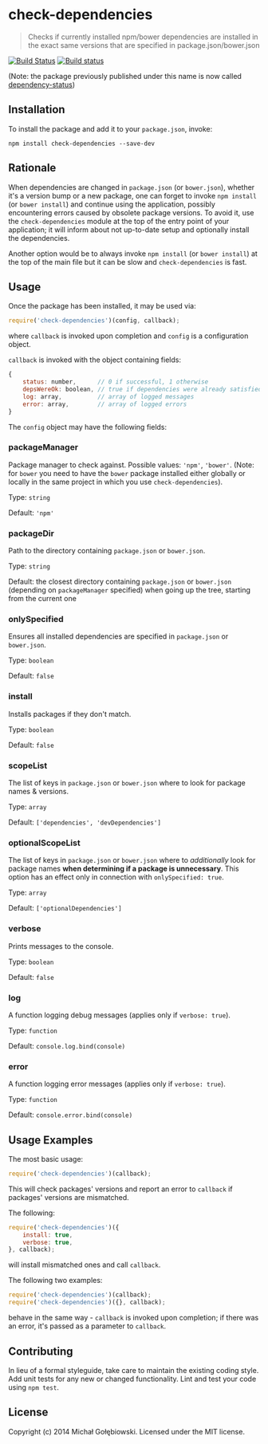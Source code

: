 # check-dependencies

> Checks if currently installed npm/bower dependencies are installed in the exact same versions that are specified in package.json/bower.json

[![Build Status](https://travis-ci.org/mzgol/check-dependencies.svg?branch=master)](https://travis-ci.org/mzgol/check-dependencies)
[![Build status](https://ci.appveyor.com/api/projects/status/a4cok143mjmi0hk3/branch/master?svg=true)](https://ci.appveyor.com/project/mzgol/check-dependencies/branch/master)

(Note: the package previously published under this name is now called [dependency-status](https://www.npmjs.org/package/dependency-status))

## Installation

To install the package and add it to your `package.json`, invoke:

```shell
npm install check-dependencies --save-dev
```

## Rationale

When dependencies are changed in `package.json` (or `bower.json`), whether it's a version bump or a new package, one can forget to invoke `npm install` (or `bower install`) and continue using the application, possibly encountering errors caused by obsolete package versions. To avoid it, use the `check-dependencies` module at the top of the entry point of your application; it will inform about not up-to-date setup and optionally install the dependencies.
 
Another option would be to always invoke `npm install` (or `bower install`) at the top of the main file but it can be slow and `check-dependencies` is fast.

## Usage

Once the package has been installed, it may be used via:

```js
require('check-dependencies')(config, callback);
```
where `callback` is invoked upon completion and `config` is a configuration object.

`callback` is invoked with the object containing fields:
```js
{
    status: number,      // 0 if successful, 1 otherwise
    depsWereOk: boolean, // true if dependencies were already satisfied
    log: array,          // array of logged messages
    error: array,        // array of logged errors
}
```

The `config` object may have the following fields:

### packageManager

Package manager to check against. Possible values: `'npm'`, `'bower'`. (Note: for `bower` you need to have the `bower` package installed either globally or locally in the same project in which you use `check-dependencies`).

Type: `string`

Default: `'npm'`

### packageDir

Path to the directory containing `package.json` or `bower.json`.

Type: `string`

Default: the closest directory containing `package.json` or `bower.json` (depending on `packageManager` specified) when going up the tree, starting from the current one

### onlySpecified

Ensures all installed dependencies are specified in `package.json` or `bower.json`.

Type: `boolean`

Default: `false`

### install

Installs packages if they don't match.

Type: `boolean`

Default: `false`

### scopeList

The list of keys in `package.json` or `bower.json` where to look for package names & versions.

Type: `array`

Default: `['dependencies', 'devDependencies']`

### optionalScopeList

The list of keys in `package.json` or `bower.json` where to *additionally* look for package names **when determining if a package is unnecessary**. This option has an effect only in connection with `onlySpecified: true`.

Type: `array`

Default: `['optionalDependencies']`

### verbose

Prints messages to the console.

Type: `boolean`

Default: `false`

### log

A function logging debug messages (applies only if `verbose: true`).

Type: `function`

Default: `console.log.bind(console)`

### error

A function logging error messages (applies only if `verbose: true`).

Type: `function`

Default: `console.error.bind(console)`

## Usage Examples

The most basic usage:
```js
require('check-dependencies')(callback);
```
This will check packages' versions and report an error to `callback` if packages' versions are mismatched.

The following:
```js
require('check-dependencies')({
    install: true,
    verbose: true,
}, callback);
```
will install mismatched ones and call `callback`.

The following two examples:
```js
require('check-dependencies')(callback);
require('check-dependencies')({}, callback);
```
behave in the same way - `callback` is invoked upon completion; if there was an error, it's passed as a parameter to `callback`.

## Contributing
In lieu of a formal styleguide, take care to maintain the existing coding style. Add unit tests for any new or changed functionality. Lint and test your code using `npm test`.

## License
Copyright (c) 2014 Michał Gołębiowski. Licensed under the MIT license.
